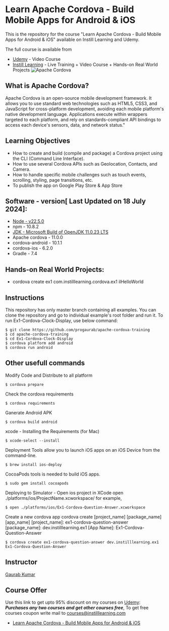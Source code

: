 # Learn Apache Cordova - Build Mobile Apps for Android & iOS
This is the repository for the course "Learn Apache Cordova - Build Mobile Apps for Android & iOS" available on Instill Learning and Udemy. 

The full course is available from 
- [Udemy](https://www.udemy.com/course/draft/6068183/?referralCode=2F36C29350E4E5A09405) - Video Course
- [Instill Learning](https://www.instilllearning.com/courses/apache-cordova) - Live Training + Video Course + Hands-on Real World Projects
![Apache Cordova](https://img-c.udemycdn.com/course/750x422/3563971_a3d6_3.jpg)

## What is Apache Cordova? 
Apache Cordova is an open-source mobile development framework. It allows you to use standard web technologies such as HTML5, CSS3, and JavaScript for cross-platform development, avoiding each mobile platform's native development language. Applications execute within wrappers targeted to each platform, and rely on standards-compliant API bindings to access each device's sensors, data, and network status."

## Learning Objectives
* How to create and build (compile and package) a Cordova project using the CLI (Command Line Interface).
* How to use several Cordova APIs such as Geolocation, Contacts, and Camera.
* How to handle specific mobile challenges such as touch events, scrolling, styling, page transitions, etc.
* To publish the app on Google Play Store & App Store

## Software - version[ Last Updated on 18 July 2024]:
* [Node - v22.5.0](https://nodejs.org/en/download/package-manager) 
* npm - 10.8.2 
* [JDK - Microsoft Build of OpenJDK 11.0.23 LTS](https://learn.microsoft.com/en-in/java/openjdk/download#openjdk-11)
* Apache cordova - 11.0.0
* cordova-android - 10.1.1
* cordova-ios - 6.2.0
* Gradle - 7.4

##  Hands-on Real World Projects:
* cordova create ex1 com.instilllearning.cordova.ex1 ilHelloWorld 

## Instructions
This repository has only master branch containing all examples. You can clone the repository and go to individual example's root folder and run it. 
To run Ex1-Cordova-Clock-Display, use below command:
```
$ git clone https://github.com/progaurab/apache-cordova-training
$ cd apache-cordova-training
$ cd Ex1-Cordova-Clock-Display
$ cordova platform add android
$ cordova run android
```
## Other usefull commands
Modify Code and Distribute to all platform
```
$ cordova prepare
```

Check the cordova requirements
``` 
$ cordova requirements
```

Ganerate Android APK
```
$ cordova build android
```

xcode - Installing the Requirements (for Mac)
```
$ xcode-select --install
```

Deployment Tools allow you to launch iOS apps on an iOS Device from the command-line.
```
$ brew install ios-deploy
```

CocoaPods tools is needed to build iOS apps.
```
$ sudo gem install cocoapods
```

Deploying to Simulator - Open ios project in XCode
open ./platforms/ios/ProjectName.xcworkspace/
for example,
```
$ open ./platforms/ios/Ex1-Cordova-Question-Answer.xcworkspace 
```
Create a new cordova app
cordova create [project_name] [package_name] [app_name]
[project_name]:     ex1-cordova-question-answer
[package_name]:     dev.instilllearning.ex1
[App Name]:         Ex1-Cordova-Question-Answer

```
$ cordova create ex1-cordova-question-answer dev.instilllearning.ex1 Ex1-Cordova-Question-Answer
```

## Instructor
[Gaurab Kumar](https://www.linkedin.com/in/progaurab)

## Course Offer
Use this link to get upto 95% discount on my courses on [Udemy](https://www.udemy.com/user/gaurab-kumar-2/):
***Purchases any two courses and get other courses free***, To get free courses coupon write mail to [courses@instilllearning.com](courses@instilllearning.com)
* [Learn Apache Cordova - Build Mobile Apps for Android & iOS](https://www.udemy.com/course/draft/6068183/?referralCode=2F36C29350E4E5A09405)


